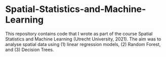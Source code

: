 # Spatial-Statistics-and-Machine-Learning

This repository contains code that I wrote as part of the course Spatial Statistics and Machine Learning (Utrecht University, 2021). The aim was to analyse spatial data using (1) linear regression models, (2) Random Forest, and (3) Decision Trees.
